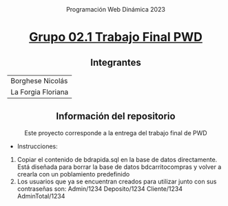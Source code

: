 <div align="center">
Programación Web Dinámica 2023

# <a href="http://localhost/PWDTPFinal/Vista/Home/home.php">Grupo 02.1 Trabajo Final PWD</a>

## Integrantes

<table>
    <tr>
        <td>Borghese Nicolás</td>
    </tr>
    <tr>
        <td>La Forgia Floriana</td>
    </tr>
</table>

## Información del repositorio

Este proyecto corresponde a la entrega del trabajo final de PWD
</div>

- Instrucciones:
1. Copiar el contenido de bdrapida.sql en la base de datos directamente.
Está diseñada para borrar la base de datos bdcarritocompras y volver a crearla con un poblamiento predefinido
2. Los usuarios que ya se encuentran creados para utilizar junto con sus contraseñas son:
Admin/1234
Deposito/1234
Cliente/1234
AdminTotal/1234